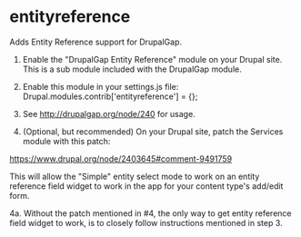 entityreference
===============

Adds Entity Reference support for DrupalGap.

1. Enable the "DrupalGap Entity Reference" module on your Drupal site.
   This is a sub module included with the DrupalGap module.
2. Enable this module in your settings.js file:
     Drupal.modules.contrib['entityreference'] = {};
3. See http://drupalgap.org/node/240 for usage.

4. (Optional, but recommended) On your Drupal site, patch the Services module
  with this patch:
  
  https://www.drupal.org/node/2403645#comment-9491759

This will allow the "Simple" entity select mode to work on an entity reference
field widget to work in the app for your content type's add/edit form.

4a. Without the patch mentioned in #4, the only way to get entity reference
field widget to work, is to closely follow instructions mentioned in step 3.

